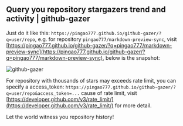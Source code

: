 ## Query you repository stargazers trend and activity | github-gazer

Just do it like this: `https://pingao777.github.io/github-gazer/?q=user/repo`, e.g. for repository `pingao777/markdown-preview-sync`, visit [https://pingao777.github.io/github-gazer/?q=pingao777/markdown-preview-sync](https://pingao777.github.io/github-gazer/?q=pingao777/markdown-preview-sync), below is the snapshot:

![github-gazer](http://wocanmei-hexo.nos-eastchina1.126.net/github-gazer/github-gazer-2.png)

For repository with thousands of stars may exceeds rate limit, you can specify a access_token: `https://pingao777.github.io/github-gazer/?q=user/repo&access_token=...` cause of rate limit, visit [https://developer.github.com/v3/rate_limit/](https://developer.github.com/v3/rate_limit/) for more detail.

Let the world witness you repository history!